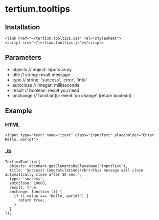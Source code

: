 # tertium.tooltips

## Installation

~~~~
<link href="~/tertium.tooltips.css" rel="stylesheet">
<script src="~/tertium.tooltips.js"></script>
~~~~

## Parameters

* objects // object: inputs array
* title // string: result message
* type // string: 'success', 'error', 'info'
* autoclose // integer: milliseconds
* result // boolean: result you need
* onchange // function(i): event 'on change' (return boolean)

## Example

### HTML

~~~~
<input type="text" name="itext" class="inputText" placeholder="Enter Hello, world!">
~~~~

### JS

~~~~
TertiumTooltip({
  objects: document.getElementsByClassName('inputText'),
  title: 'Success! Congratulations!<br/>This message will close automatically close after 10 sec.',
  type: 'success',
  autoclose: 10000,
  result: true,
  onchange: function (i) {
    if (i.value === "Hello, world!") {
      return true;
    }
  }
});
~~~~
